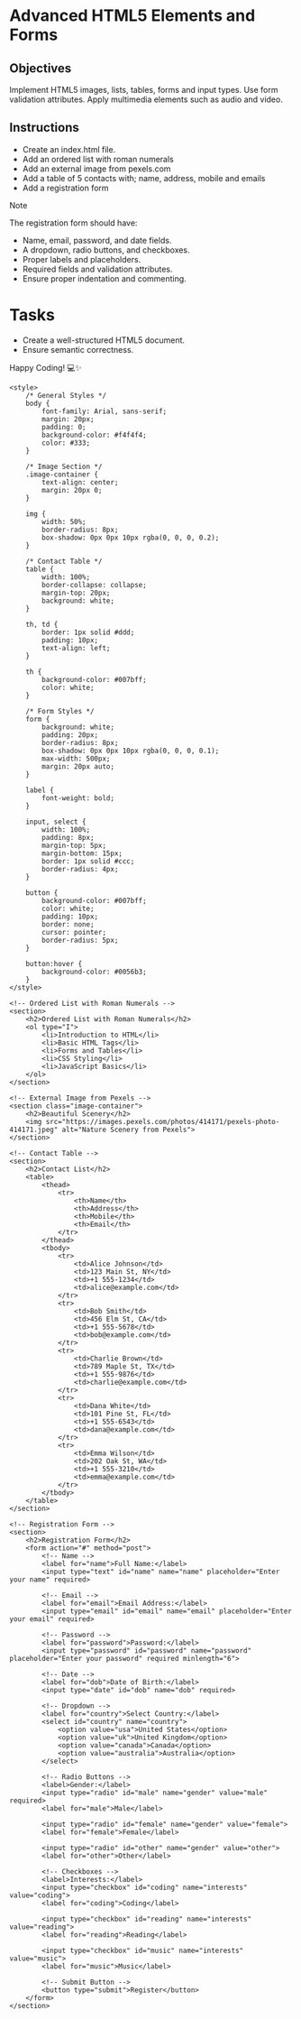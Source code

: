 # Advanced HTML5 Elements and Forms

## Objectives
Implement HTML5 images, lists, tables, forms and input types.
Use form validation attributes.
Apply multimedia elements such as audio and video.

## Instructions

- Create an index.html file.
- Add an ordered list with roman numerals
- Add an external image from pexels.com
- Add a table of 5 contacts with; name, address, mobile and emails
- Add a registration form

>[!NOTE]
>  The registration form should have:
>- Name, email, password, and date fields.
>- A dropdown, radio buttons, and checkboxes.
>- Proper labels and placeholders.
>- Required fields and validation attributes.
>- Ensure proper indentation and commenting.
 
# Tasks
- Create a well-structured HTML5 document.
- Ensure semantic correctness.

Happy Coding! 💻✨

<!DOCTYPE html>
<html lang="en">
<head>
    <meta charset="UTF-8">
    <meta name="viewport" content="width=device-width, initial-scale=1.0">
    <title>Structured HTML Page</title>
    
    <style>
        /* General Styles */
        body {
            font-family: Arial, sans-serif;
            margin: 20px;
            padding: 0;
            background-color: #f4f4f4;
            color: #333;
        }

        /* Image Section */
        .image-container {
            text-align: center;
            margin: 20px 0;
        }

        img {
            width: 50%;
            border-radius: 8px;
            box-shadow: 0px 0px 10px rgba(0, 0, 0, 0.2);
        }

        /* Contact Table */
        table {
            width: 100%;
            border-collapse: collapse;
            margin-top: 20px;
            background: white;
        }

        th, td {
            border: 1px solid #ddd;
            padding: 10px;
            text-align: left;
        }

        th {
            background-color: #007bff;
            color: white;
        }

        /* Form Styles */
        form {
            background: white;
            padding: 20px;
            border-radius: 8px;
            box-shadow: 0px 0px 10px rgba(0, 0, 0, 0.1);
            max-width: 500px;
            margin: 20px auto;
        }

        label {
            font-weight: bold;
        }

        input, select {
            width: 100%;
            padding: 8px;
            margin-top: 5px;
            margin-bottom: 15px;
            border: 1px solid #ccc;
            border-radius: 4px;
        }

        button {
            background-color: #007bff;
            color: white;
            padding: 10px;
            border: none;
            cursor: pointer;
            border-radius: 5px;
        }

        button:hover {
            background-color: #0056b3;
        }
    </style>
</head>
<body>

    <!-- Ordered List with Roman Numerals -->
    <section>
        <h2>Ordered List with Roman Numerals</h2>
        <ol type="I">
            <li>Introduction to HTML</li>
            <li>Basic HTML Tags</li>
            <li>Forms and Tables</li>
            <li>CSS Styling</li>
            <li>JavaScript Basics</li>
        </ol>
    </section>

    <!-- External Image from Pexels -->
    <section class="image-container">
        <h2>Beautiful Scenery</h2>
        <img src="https://images.pexels.com/photos/414171/pexels-photo-414171.jpeg" alt="Nature Scenery from Pexels">
    </section>

    <!-- Contact Table -->
    <section>
        <h2>Contact List</h2>
        <table>
            <thead>
                <tr>
                    <th>Name</th>
                    <th>Address</th>
                    <th>Mobile</th>
                    <th>Email</th>
                </tr>
            </thead>
            <tbody>
                <tr>
                    <td>Alice Johnson</td>
                    <td>123 Main St, NY</td>
                    <td>+1 555-1234</td>
                    <td>alice@example.com</td>
                </tr>
                <tr>
                    <td>Bob Smith</td>
                    <td>456 Elm St, CA</td>
                    <td>+1 555-5678</td>
                    <td>bob@example.com</td>
                </tr>
                <tr>
                    <td>Charlie Brown</td>
                    <td>789 Maple St, TX</td>
                    <td>+1 555-9876</td>
                    <td>charlie@example.com</td>
                </tr>
                <tr>
                    <td>Dana White</td>
                    <td>101 Pine St, FL</td>
                    <td>+1 555-6543</td>
                    <td>dana@example.com</td>
                </tr>
                <tr>
                    <td>Emma Wilson</td>
                    <td>202 Oak St, WA</td>
                    <td>+1 555-3210</td>
                    <td>emma@example.com</td>
                </tr>
            </tbody>
        </table>
    </section>

    <!-- Registration Form -->
    <section>
        <h2>Registration Form</h2>
        <form action="#" method="post">
            <!-- Name -->
            <label for="name">Full Name:</label>
            <input type="text" id="name" name="name" placeholder="Enter your name" required>

            <!-- Email -->
            <label for="email">Email Address:</label>
            <input type="email" id="email" name="email" placeholder="Enter your email" required>

            <!-- Password -->
            <label for="password">Password:</label>
            <input type="password" id="password" name="password" placeholder="Enter your password" required minlength="6">

            <!-- Date -->
            <label for="dob">Date of Birth:</label>
            <input type="date" id="dob" name="dob" required>

            <!-- Dropdown -->
            <label for="country">Select Country:</label>
            <select id="country" name="country">
                <option value="usa">United States</option>
                <option value="uk">United Kingdom</option>
                <option value="canada">Canada</option>
                <option value="australia">Australia</option>
            </select>

            <!-- Radio Buttons -->
            <label>Gender:</label>
            <input type="radio" id="male" name="gender" value="male" required>
            <label for="male">Male</label>
            
            <input type="radio" id="female" name="gender" value="female">
            <label for="female">Female</label>
            
            <input type="radio" id="other" name="gender" value="other">
            <label for="other">Other</label>

            <!-- Checkboxes -->
            <label>Interests:</label>
            <input type="checkbox" id="coding" name="interests" value="coding">
            <label for="coding">Coding</label>

            <input type="checkbox" id="reading" name="interests" value="reading">
            <label for="reading">Reading</label>

            <input type="checkbox" id="music" name="interests" value="music">
            <label for="music">Music</label>

            <!-- Submit Button -->
            <button type="submit">Register</button>
        </form>
    </section>

</body>
</html>

